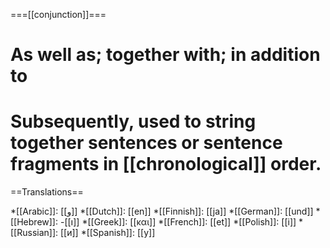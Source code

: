 ===[[conjunction]]===

# As well as; together with; in addition to
# Subsequently, used to string together sentences or sentence fragments in [[chronological]] order.

==Translations==

*[[Arabic]]: [[و]]
*[[Dutch]]: [[en]]
*[[Finnish]]: [[ja]]
*[[German]]: [[und]]
*[[Hebrew]]: -[[ו]]
*[[Greek]]: [[και]]
*[[French]]: [[et]]
*[[Polish]]: [[i]]
*[[Russian]]: [[и]]
*[[Spanish]]: [[y]]